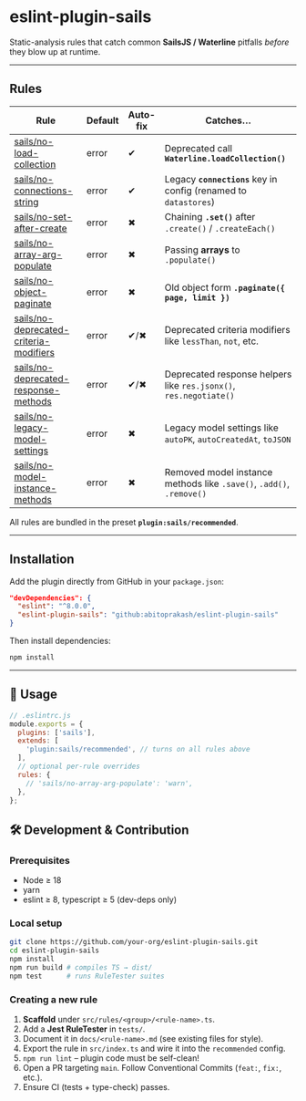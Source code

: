 # eslint-plugin-sails

Static-analysis rules that catch common **SailsJS / Waterline** pitfalls _before_ they blow up at runtime.

---

## Rules

| Rule                                                                               | Default | Auto-fix | Catches…                                                             |
| ---------------------------------------------------------------------------------- | ------- | -------- | -------------------------------------------------------------------- |
| [sails/no-load-collection](docs/no-load-collection.md)                             | error   | ✔       | Deprecated call **`Waterline.loadCollection()`**                     |
| [sails/no-connections-string](docs/no-connections-string.md)                       | error   | ✔       | Legacy **`connections`** key in config (renamed to `datastores`)     |
| [sails/no-set-after-create](docs/no-set-after-create.md)                           | error   | ✖       | Chaining **`.set()`** after `.create()` / `.createEach()`            |
| [sails/no-array-arg-populate](docs/no-array-arg-populate.md)                       | error   | ✖       | Passing **arrays** to `.populate()`                                  |
| [sails/no-object-paginate](docs/no-object-paginate.md)                             | error   | ✖       | Old object form **`.paginate({ page, limit })`**                     |
| [sails/no-deprecated-criteria-modifiers](docs/no-deprecated-criteria-modifiers.md) | error   | ✔/✖    | Deprecated criteria modifiers like `lessThan`, `not`, etc.           |
| [sails/no-deprecated-response-methods](docs/no-deprecated-response-methods.md)     | error   | ✔/✖    | Deprecated response helpers like `res.jsonx()`, `res.negotiate()`    |
| [sails/no-legacy-model-settings](docs/no-legacy-model-settings.md)                 | error   | ✖       | Legacy model settings like `autoPK`, `autoCreatedAt`, `toJSON`       |
| [sails/no-model-instance-methods](docs/no-model-instance-methods.md)               | error   | ✖       | Removed model instance methods like `.save()`, `.add()`, `.remove()` |

All rules are bundled in the preset **`plugin:sails/recommended`**.

---

## Installation

Add the plugin directly from GitHub in your `package.json`:

```json
"devDependencies": {
  "eslint": "^8.0.0",
  "eslint-plugin-sails": "github:abitoprakash/eslint-plugin-sails"
}
```

Then install dependencies:

```bash
npm install
```

---

## 🔧 Usage

```js
// .eslintrc.js
module.exports = {
  plugins: ['sails'],
  extends: [
    'plugin:sails/recommended', // turns on all rules above
  ],
  // optional per-rule overrides
  rules: {
    // 'sails/no-array-arg-populate': 'warn',
  },
};
```

## 🛠️ Development & Contribution

### Prerequisites

- Node ≥ 18
- yarn
- eslint ≥ 8, typescript ≥ 5 (dev-deps only)

### Local setup

```bash
git clone https://github.com/your-org/eslint-plugin-sails.git
cd eslint-plugin-sails
npm install
npm run build # compiles TS → dist/
npm test      # runs RuleTester suites
```

### Creating a new rule

1. **Scaffold** under `src/rules/<group>/<rule-name>.ts`.
2. Add a **Jest RuleTester** in `tests/`.
3. Document it in `docs/<rule-name>.md` (see existing files for style).
4. Export the rule in `src/index.ts` and wire it into the `recommended` config.
5. `npm run lint` – plugin code must be self-clean!
6. Open a PR targeting `main`. Follow Conventional Commits (`feat:`, `fix:`, etc.).
7. Ensure CI (tests + type-check) passes.
